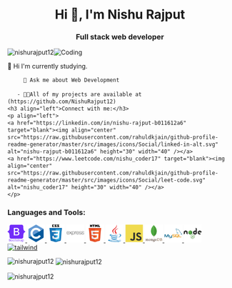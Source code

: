 <h1 align="center">Hi 👋, I'm Nishu Rajput</h1>
    <h3 align="center">Full stack web developer</h3>
    <img align="right" alt="Coding" width="400" src="https://cdn.dribbble.com/users/1857592/screenshots/3848396/character-typing.gif">
    <p align="left"> <img src="https://komarev.com/ghpvc/?username=nishurajput12&label=Profile%20views&color=0e75b6&style=flat" alt="nishurajput12" /> </p>                                                        🔭 Hi I'm currently studying.
    
         💬 Ask me about Web Development
         
       - 👨‍💻All of my projects are available at (https://github.com/NishuRajput12)
    <h3 align="left">Connect with me:</h3>
    <p align="left">
    <a href="https://linkedin.com/in/nishu-rajput-b011612a6" target="blank"><img align="center" src="https://raw.githubusercontent.com/rahuldkjain/github-profile-readme-generator/master/src/images/icons/Social/linked-in-alt.svg" alt="nishu-rajput-b011612a6" height="30" width="40" /></a>
    <a href="https://www.leetcode.com/nishu_coder17" target="blank"><img align="center" src="https://raw.githubusercontent.com/rahuldkjain/github-profile-readme-generator/master/src/images/icons/Social/leet-code.svg" alt="nishu_coder17" height="30" width="40" /></a>
    </p>
   <h3 align="left">Languages and Tools:</h3>
<p align="left"> <a href="https://getbootstrap.com" target="_blank" rel="noreferrer"> <img src="https://raw.githubusercontent.com/devicons/devicon/master/icons/bootstrap/bootstrap-plain-wordmark.svg" alt="bootstrap" width="40" height="40"/> </a> <a href="https://www.cprogramming.com/" target="_blank" rel="noreferrer"> <img src="https://raw.githubusercontent.com/devicons/devicon/master/icons/c/c-original.svg" alt="c" width="40" height="40"/> </a> <a href="https://www.w3schools.com/css/" target="_blank" rel="noreferrer"> <img src="https://raw.githubusercontent.com/devicons/devicon/master/icons/css3/css3-original-wordmark.svg" alt="css3" width="40" height="40"/> </a> <a href="https://expressjs.com" target="_blank" rel="noreferrer"> <img src="https://raw.githubusercontent.com/devicons/devicon/master/icons/express/express-original-wordmark.svg" alt="express" width="40" height="40"/> </a> <a href="https://www.w3.org/html/" target="_blank" rel="noreferrer"> <img src="https://raw.githubusercontent.com/devicons/devicon/master/icons/html5/html5-original-wordmark.svg" alt="html5" width="40" height="40"/> </a> <a href="https://www.java.com" target="_blank" rel="noreferrer"> <img src="https://raw.githubusercontent.com/devicons/devicon/master/icons/java/java-original.svg" alt="java" width="40" height="40"/> </a> <a href="https://developer.mozilla.org/en-US/docs/Web/JavaScript" target="_blank" rel="noreferrer"> <img src="https://raw.githubusercontent.com/devicons/devicon/master/icons/javascript/javascript-original.svg" alt="javascript" width="40" height="40"/> </a> <a href="https://www.mongodb.com/" target="_blank" rel="noreferrer"> <img src="https://raw.githubusercontent.com/devicons/devicon/master/icons/mongodb/mongodb-original-wordmark.svg" alt="mongodb" width="40" height="40"/> </a> <a href="https://www.mysql.com/" target="_blank" rel="noreferrer"> <img src="https://raw.githubusercontent.com/devicons/devicon/master/icons/mysql/mysql-original-wordmark.svg" alt="mysql" width="40" height="40"/> </a> <a href="https://nodejs.org" target="_blank" rel="noreferrer"> <img src="https://raw.githubusercontent.com/devicons/devicon/master/icons/nodejs/nodejs-original-wordmark.svg" alt="nodejs" width="40" height="40"/> </a> <a href="https://tailwindcss.com/" target="_blank" rel="noreferrer"> <img src="https://www.vectorlogo.zone/logos/tailwindcss/tailwindcss-icon.svg" alt="tailwind" width="40" height="40"/> </a> </p>

<p><img align="left" src="https://github-readme-stats.vercel.app/api/top-langs?username=nishurajput12&show_icons=true&locale=en&layout=compact" alt="nishurajput12" /></p>

<p>&nbsp;<img align="center" src="https://github-readme-stats.vercel.app/api?username=nishurajput12&show_icons=true&locale=en" alt="nishurajput12" /></p>

<p><img align="center" src="https://github-readme-streak-stats.herokuapp.com/?user=nishurajput12&" alt="nishurajput12" /></p>
 

